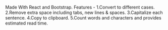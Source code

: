 Made With React and Bootstrap.
Features - 
1.Convert to different cases.
2.Remove extra space including tabs, new lines & spaces.
3.Capitalize each sentence.
4.Copy to clipboard.
5.Count words and characters and provides estimated read time.
